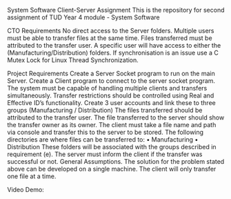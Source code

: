 System Software Client-Server Assignment
This is the repository for second assignment of TUD Year 4 module - System Software


CTO Requirements
No direct access to the Server folders.
Multiple users must be able to transfer files at the same time.
Files transferred must be attributed to the transfer user.
A specific user will have access to either the (Manufacturing/Distribution) folders.
If synchronisation is an issue use a C Mutex Lock for Linux Thread Synchronization.

Project Requirements
Create a Server Socket program to run on the main Server.
Create a Client program to connect to the server socket program.
The system must be capable of handling multiple clients and transfers simultaneously.
Transfer restrictions should be controlled using Real and Effective ID’s functionality.
Create 3 user accounts and link these to three groups (Manufacturing / Distribution)
The files transferred should be attributed to the transfer user. The file transferred to the server should show the transfer owner as its owner.
The client must take a file name and path via console and transfer this to the server to be stored. The following directories are where files can be transferred to: • Manufacturing • Distribution These folders will be associated with the groups described in requirement (e).
The server must inform the client if the transfer was successful or not.
General Assumptions.
The solution for the problem stated above can be developed on a single machine.
The client will only transfer one file at a time.

Video Demo: 
